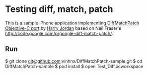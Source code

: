 # Testing  diff, match, patch

This is a sample iPhone application implementing [DiffMatchPatch Objective-C port](https://github.com/inquisitiveSoft/DiffMatchPatch-ObjC) by [Harry Jordan](https://github.com/inquisitiveSoft) based on Neil Fraser's http://code.google.com/p/google-diff-match-patch/.

## Run ##
$ git clone git@github.com:vinhnx/DiffMatchPatch-sample.git
$ cd DiffMatchPatch-sample
$ pod install
$ open Test_Diff.xcworkspace
```
